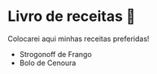 # Livro de receitas :book:

 Colocarei aqui minhas receitas preferidas!



- Strogonoff de Frango
- Bolo de Cenoura
